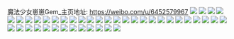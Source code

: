 魔法少女崽崽Gem_主页地址: https://weibo.com/u/6452579967 
![](https://wx4.sinaimg.cn/mw2000/0072GmOrly1h87xa9eyjqj30rs1dfdqe.jpg) 
![](https://wx4.sinaimg.cn/mw2000/0072GmOrly1h87xa9p2eej30u01hcqi8.jpg) 
![](https://wx4.sinaimg.cn/mw2000/0072GmOrly1h6k78bgvddj30u01hemy1.jpg) 
![](https://wx4.sinaimg.cn/mw2000/0072GmOrly1h6k78bszl9j30u01hejxo.jpg) 
![](https://wx4.sinaimg.cn/mw2000/0072GmOrly1h6k78b641oj30u01hcdgw.jpg) 
![](https://wx4.sinaimg.cn/mw2000/0072GmOrly1h6d8kb0jq3j30u01400zu.jpg) 
![](https://wx4.sinaimg.cn/mw2000/0072GmOrly1h6d8k89wycj31400u0guw.jpg) 
![](https://wx4.sinaimg.cn/mw2000/0072GmOrly1h6d8k8na4rj30u00u0acy.jpg) 
![](https://wx4.sinaimg.cn/mw2000/0072GmOrly1h6d8k91hi3j31400u0gws.jpg) 
![](https://wx4.sinaimg.cn/mw2000/0072GmOrly1h6d8ka5fi0j30u0140ac5.jpg) 
![](https://wx4.sinaimg.cn/mw2000/0072GmOrly1h6d8k7x4y7j31400u07c0.jpg) 
![](https://wx4.sinaimg.cn/mw2000/0072GmOrly1h6d8k9jgw3j30u02d0dpk.jpg) 
![](https://wx4.sinaimg.cn/mw2000/0072GmOrly1h6d8kapt92j30u01407e1.jpg) 
![](https://wx4.sinaimg.cn/mw2000/0072GmOrly1h647oy351gj30u0140794.jpg) 
![](https://wx4.sinaimg.cn/mw2000/0072GmOrly1h647p2su5pj30u0140al3.jpg) 
![](https://wx4.sinaimg.cn/mw2000/0072GmOrly1h647p66ccbj30u0140qgu.jpg) 
![](https://wx4.sinaimg.cn/mw2000/0072GmOrly1h647p9lxmnj30u0140qf1.jpg) 
![](https://wx4.sinaimg.cn/mw2000/0072GmOrly1h647pdg3ipj30u0140k25.jpg) 
![](https://wx4.sinaimg.cn/mw2000/0072GmOrly1h5ekojm23zj30u014mtex.jpg) 
![](https://wx4.sinaimg.cn/mw2000/0072GmOrly1h5ekok1t9rj30u014ogrr.jpg) 
![](https://wx4.sinaimg.cn/mw2000/0072GmOrly1h43bq17vo2j30u0140dmr.jpg) 
![](https://wx4.sinaimg.cn/mw2000/0072GmOrly1h3upbr82laj30u0140n5d.jpg) 
![](https://wx4.sinaimg.cn/mw2000/0072GmOrly1h3upbqz3ugj30u0140dnw.jpg) 
![](https://wx4.sinaimg.cn/mw2000/0072GmOrly1h3lefj28jdj30u0140grr.jpg) 
![](https://wx4.sinaimg.cn/mw2000/0072GmOrly1h3lefj9xypj30u0140tgd.jpg) 
![](https://wx4.sinaimg.cn/mw2000/0072GmOrly1h3lefisqptj30u0140gr4.jpg) 
![](https://wx4.sinaimg.cn/mw2000/0072GmOrly1h2fc8zzof6j33402c01ky.jpg) 
![](https://wx4.sinaimg.cn/mw2000/0072GmOrly1h2fc8z7skqj31ba0zgajx.jpg) 
![](https://wx4.sinaimg.cn/mw2000/0072GmOrly1h1qx1l6i96j30ql1ci4hn.jpg) 
![](https://wx4.sinaimg.cn/mw2000/0072GmOrly1h1qx1p8jpaj31r635skjm.jpg) 
![](https://wx4.sinaimg.cn/mw2000/0072GmOrly1h1qx1quy8pj30zg1rvhbn.jpg) 
![](https://wx4.sinaimg.cn/mw2000/0072GmOrly1h1qx1s5xi5j30zg1spe5z.jpg) 
![](https://wx4.sinaimg.cn/mw2000/0072GmOrly1h1o210kdjgj316o1kw7la.jpg) 
![](https://wx4.sinaimg.cn/mw2000/0072GmOrly1h1o20zywapj32c0340b29.jpg) 
![](https://wx4.sinaimg.cn/mw2000/0072GmOrly1h1dp5yammjj30qa1kw7wh.jpg) 
![](https://wx4.sinaimg.cn/mw2000/0072GmOrly1h16qewxee8j31541kwx2p.jpg) 
![](https://wx4.sinaimg.cn/mw2000/0072GmOrly1h16qf19e4vj31sc2dsnpe.jpg) 
![](https://wx4.sinaimg.cn/mw2000/0072GmOrly1h16qf4uiorj31sc2dse82.jpg) 
![](https://wx4.sinaimg.cn/mw2000/0072GmOrly1h16qf7zdjjj31sc2ds7wi.jpg) 
![](https://wx4.sinaimg.cn/mw2000/0072GmOrly1h13v1xo86gj30xq18yhcy.jpg) 
![](https://wx4.sinaimg.cn/mw2000/0072GmOrly1h13v1z7l41j31o02807wj.jpg) 
![](https://wx4.sinaimg.cn/mw2000/0072GmOrly1h13v21bu30j31o0280npf.jpg) 
